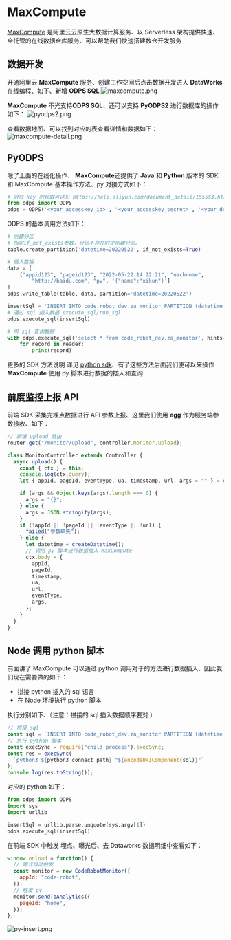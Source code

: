 # MaxCompute

[MaxCompute](https://www.aliyun.com/product/odps) 是阿里云云原生大数据计算服务、以 Serverless 架构提供快速、全托管的在线数据仓库服务、可以帮助我们快速搭建数仓开发服务

## 数据开发

开通阿里云 **MaxCompute** 服务、创建工作空间后点击数据开发进入 **DataWorks** 在线编程、如下、新增 **ODPS SQL**
![maxcompute.png](/monitor/maxcompute.jpg)

**MaxCompute** 不光支持**ODPS SQL**、还可以支持 **PyODPS2** 进行数据库的操作如下：
![pyodps2.png](/monitor/pyodps2.png)

查看数据地图、可以找到对应的表查看详情和数据如下：
![maxcompute-detail.png](/monitor/maxcompute-detail.png)

## PyODPS

除了上面的在线化操作、 **MaxCompute**还提供了 **Java** 和 **Python** 版本的 SDK 和 MaxCompute 基本操作方法、py 对接方式如下：

```py
# 对应 key 的获取可详见 https://help.aliyun.com/document_detail/155553.html**
from odps import ODPS
odps = ODPS('<your_accesskey_id>', '<your_accesskey_secret>', '<your_default_project>', endpoint='<your_end_point>')
```

ODPS 的基本调用方法如下：

```py
# 创建分区
# 指定if_not_exists参数，分区不存在时才创建分区。
table.create_partition('datetime=20220522', if_not_exists=True)

# 插入数据
data = [
    ["appid123", "pageid123", "2022-05-22 14:22:21", "uachrome",
        "http://baidu.com", "pv", '{"name":"xikun"}']
]
odps.write_table(table, data, partition='datetime=20220522')

insertSql = 'INSERT INTO code_robot_dev.za_monitor PARTITION (datetime = "20220522") VALUES ("code-robot","user","1653216066845","Mozilla/5.0 (Macintosh; Intel Mac OS X 10_15_7) AppleWebKit/537.36 (KHTML, like Gecko) Chrome/101.0.4951.64 Safari/537.36","http://localhost:1234/","exp",""'
# 通过 sql 插入数据 execute_sql/run_sql
odps.execute_sql(insertSql)

# 用 sql 查询数据
with odps.execute_sql('select * from code_robot_dev.za_monitor', hints={'odps.sql.allow.fullscan': True}).open_reader() as reader:
    for record in reader:
        print(record)
```

更多的 SDK 方法说明 详见 [python sdk](https://help.aliyun.com/document_detail/34615.html)、有了这些方法后面我们便可以来操作 **MaxCompute** 使用 py 脚本进行数据的插入和查询

## 前度监控上报 API

前端 SDK 采集完埋点数据进行 API 参数上报、这里我们使用 **egg** 作为服务端参数接收、如下：

```js
// 新增 upload 路由
router.get("/monitor/upload", controller.monitor.upload);

class MonitorController extends Controller {
  async upload() {
    const { ctx } = this;
    console.log(ctx.query);
    let { appId, pageId, eventType, ua, timestamp, url, args = "" } = ctx.query;

    if (args && Object.keys(args).length === 0) {
      args = "{}";
    } else {
      args = JSON.stringify(args);
    }
    if (!appId || !pageId || !eventType || !url) {
      failed("参数缺失");
    } else {
      let datetime = createDatetime();
      // 调用 py 脚本进行数据插入 MaxCompute
      ctx.body = {
        appId,
        pageId,
        timestamp,
        ua,
        url,
        eventType,
        args,
      };
    }
  }
}
```

## Node 调用 python 脚本

前面讲了 MaxCompute 可以通过 python 调用对于的方法进行数据插入、因此我们现在需要做的如下：

- 拼接 python 插入的 sql 语言
- 在 Node 环境执行 python 脚本

执行分别如下、（注意：拼接的 sql 插入数据顺序要对 ）

```js
// 拼接 sql
const sql = `INSERT INTO code_robot_dev.za_monitor PARTITION (datetime = "${datetime}") VALUES ("${appId}","${pageId}","${timestamp}","${ua}","${url}","${eventType}","${args}")`;
// 执行 python 脚本
const execSync = require("child_process").execSync;
const res = execSync(
  `python3 ${python3_connect_path} "${encodeURIComponent(sql)}"`
);
console.log(res.toString());
```

对应的 python 如下：

```py
from odps import ODPS
import sys
import urllib

insertSql = urllib.parse.unquote(sys.argv[1])
odps.execute_sql(insertSql)
```

在前端 SDK 中触发 埋点、曝光后、去 Dataworks 数据明细中查看如下：

```js
window.onload = function() {
  // 曝光自动触发
  const monitor = new CodeRobotMonitor({
    appId: "code-robot",
  });
  // 触发 pv
  monitor.sendToAnalytics({
    pageId: "home",
  });
};
```

![py-insert.png](/monitor/py-insert.png)
